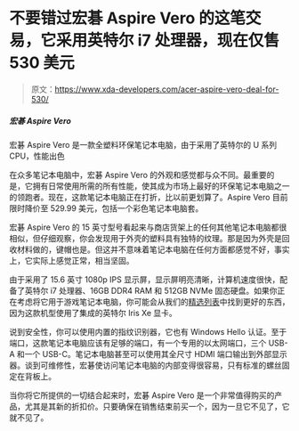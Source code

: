 # 不要错过宏碁 Aspire Vero 的这笔交易，它采用英特尔 i7 处理器，现在仅售 530 美元

> 原文：<https://www.xda-developers.com/acer-aspire-vero-deal-for-530/>

##### 宏碁 Aspire Vero

宏碁 Aspire Vero 是一款全塑料环保笔记本电脑，由于采用了英特尔的 U 系列 CPU，性能出色

在众多笔记本电脑中，宏碁 Aspire Vero 的外观和感觉都与众不同。最重要的是，它拥有日常使用所需的所有性能，使其成为市场上最好的环保笔记本电脑之一的领跑者。现在，这款笔记本电脑正在打折，比以前更划算了。Aspire Vero 目前限时降价至 529.99 美元，包括一个彩色笔记本电脑套。

宏碁 Aspire Vero 的 15 英寸型号看起来与商店货架上的任何其他笔记本电脑都很相似，但仔细观察，你会发现用于外壳的塑料具有独特的纹理。那是因为外壳是回收材料做的，键帽也是。但这并不意味着笔记本电脑在任何方面都感觉不好，事实上，它实际上感觉正常，相当坚固。

由于采用了 15.6 英寸 1080p IPS 显示屏，显示屏明亮清晰，计算机速度很快，配备了英特尔 i7 处理器、16GB DDR4 RAM 和 512GB NVMe 固态硬盘。如果你正在考虑将它用于游戏笔记本电脑，你可能会从我们的[精选列表](https://www.xda-developers.com/best-gaming-laptops/)中找到更好的东西，因为这款机型使用了集成的英特尔 Iris Xe 显卡。

说到安全性，你可以使用内置的指纹识别器，它也有 Windows Hello 认证。至于端口，这款笔记本电脑应该有足够的端口，有一个专用的以太网端口，三个 USB-A 和一个 USB-C。笔记本电脑甚至可以使用其全尺寸 HDMI 端口输出到外部显示器。谈到可维修性，宏碁使访问笔记本电脑的内部变得很容易，只有标准的螺丝固定在背板上。

当你将它所提供的一切结合起来时，宏碁 Aspire Vero 是一个非常值得购买的产品，尤其是其新的折扣价。只要确保在销售结束前买一个，因为一旦它不见了，它就不见了。